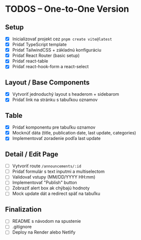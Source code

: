 # TODOS – One-to-One Version

## Setup

- [x] Inicializovať projekt cez `pnpm create vite@latest`
- [x] Pridať TypeScript template
- [x] Pridať TailwindCSS + základnú konfiguráciu
- [x] Pridať React Router (basic setup)
- [x] Pridať react-table
- [x] Pridať react-hook-form a react-select

## Layout / Base Components

- [x] Vytvoriť jednoduchý layout s headerom + sidebarom
- [x] Pridať link na stránku s tabuľkou oznamov

## Table

- [x] Pridať komponentu pre tabuľku oznamov
- [x] Mocknúť dáta (title, publication date, last update, categories)
- [x] Implementovať zoradenie podľa last update

## Detail / Edit Page

- [ ] Vytvoriť route `/announcements/:id`
- [ ] Pridať formulár s text inputmi a multiselectom
- [ ] Validovať vstupy (MM/DD/YYYY HH:mm)
- [ ] Implementovať "Publish" button
- [ ] Zobraziť alert box ak chýbajú hodnoty
- [ ] Mock update dát a redirect späť na tabuľku

## Finalization

- [ ] README s návodom na spustenie
- [ ] .gitignore
- [ ] Deploy na Render alebo Netlify
